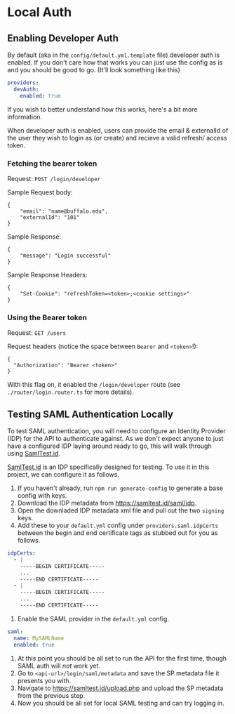 # Local Auth

## Enabling Developer Auth

By default (aka in the `config/default.yml.template` file) developer auth is enabled. If you don't care how that works you can just use the config as is and you should be good to go. (It'll look something like this)

```yaml
providers:
  devAuth:
    enabled: true
```

If you wish to better understand how this works, here's a bit more information.

When developer auth is enabled, users can provide the email & externalId of the user they wish to login as (or create) and recieve a valid refresh/ access token.

### Fetching the bearer token

Request: `POST /login/developer`

Sample Request body:

```
{
    "email": "name@buffalo.edu",
    "externalId": "101"
}
```

Sample Response:

```
{
    "message": "Login successful"
}
```

Sample Response Headers:

```
{
    "Set-Cookie": "refreshToken=<token>;<cookie settings>"
}
```

### Using the Bearer token

Request: `GET /users`

Request headers (notice the space between `Bearer` and `<token>`!):

```
{
  "Authorization": "Bearer <token>"
}
```

With this flag on, it enabled the `/login/developer` route (see `./router/login.router.ts` for more details).

## Testing SAML Authentication Locally

To test SAML authentication, you will need to configure an Identity Provider (IDP) for the API to authenticate against. As we don't expect anyone to just have a configured IDP laying around ready to go, this will walk through using [SamlTest.id](https://samltest.id/).

[SamlTest.id](https://samltest.id/) is an IDP specifically designed for testing. To use it in this project, we can configure it as follows.

1. If you haven't already, run `npm run generate-config` to generate a base config with keys.
1. Download the IDP metadata from https://samltest.id/saml/idp.
1. Open the downladed IDP metadata xml file and pull out the two `signing` keys.
1. Add these to your `default.yml` config under `providers.saml.idpCerts` between the begin and end certificate tags as stubbed out for you as follows.

```yaml
idpCerts:
  - |
    -----BEGIN CERTIFICATE-----
    ...
    -----END CERTIFICATE-----
  - |
    -----BEGIN CERTIFICATE-----
    ...
    -----END CERTIFICATE-----
```

1. Enable the SAML provider in the `default.yml` config.

```yaml
saml:
  name: MySAMLName
  enabled: true
```

1. At this point you should be all set to run the API for the first time, though SAML auth will _not_ work yet.
1. Go to `<api-url>/login/saml/metadata` and save the SP metadata file it presents you with.
1. Navigate to https://samltest.id/upload.php and upload the SP metadata from the previous step.
1. Now you should be all set for local SAML testing and can try logging in.
